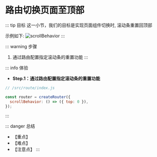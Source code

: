 # 路由切换页面至顶部

::: tip 目标
这一小节，我们的目标是实现页面组件切换时, 滚动条重置回顶部

示例如下:
![scrollBehavior](./images/33.gif)
:::

::: warning 步骤

1. 通过路由配置指定滚动条的重置功能
:::

::: info 体验

* **Step.1：通过路由配置指定滚动条的重置功能**

```js
// /src/route/index.js

const router = createRouter({
  scrollBehavior: () => ({ top: 0 }),
});
```

:::

::: danger 总结

* 【重点】
* 【难点】
* 【注意点】
:::
